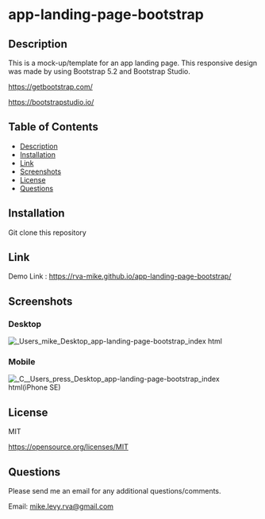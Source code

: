 # app-landing-page-bootstrap

  ## Description
This is a mock-up/template for an app landing page. This responsive design was made by using Bootstrap 5.2 and Bootstrap Studio.

https://getbootstrap.com/

https://bootstrapstudio.io/
  
  ## Table of Contents
  * [Description](#description)
  * [Installation](#installation)
  * [Link](#link)
  * [Screenshots](#screenshots)
  * [License](#license)
  * [Questions](#questions)

  ## Installation
  
  Git clone this repository 

  ## Link 
  
  Demo Link : https://rva-mike.github.io/app-landing-page-bootstrap/
  
  ## Screenshots
  ### Desktop
![_Users_mike_Desktop_app-landing-page-bootstrap_index html](https://user-images.githubusercontent.com/105617274/209392404-bdea5a95-61f9-4cd0-9e89-554bfec68ee8.png)



### Mobile
![_C__Users_press_Desktop_app-landing-page-bootstrap_index html(iPhone SE)](https://user-images.githubusercontent.com/105617274/208769435-25676cfe-8a58-4b84-967f-f7a438458eba.png)







  ## License
  MIT

  https://opensource.org/licenses/MIT


  ## Questions
  Please send me an email for any additional questions/comments.

  Email: mike.levy.rva@gmail.com




